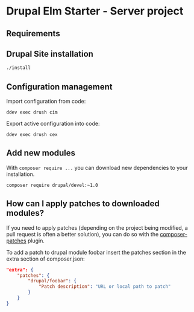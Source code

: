 # Drupal Elm Starter - Server project

## Requirements

## Drupal Site installation

```bash
./install
```

## Configuration management

Import configuration from code:
```
ddev exec drush cim
```

Export active configuration into code:
```
ddev exec drush cex
```


## Add new modules

With `composer require ...` you can download new dependencies to your 
installation.

```
composer require drupal/devel:~1.0
```

## How can I apply patches to downloaded modules?

If you need to apply patches (depending on the project being modified, a pull 
request is often a better solution), you can do so with the 
[composer-patches](https://github.com/cweagans/composer-patches) plugin.

To add a patch to drupal module foobar insert the patches section in the extra 
section of composer.json:
```json
"extra": {
    "patches": {
        "drupal/foobar": {
            "Patch description": "URL or local path to patch"
        }
    }
}
```
